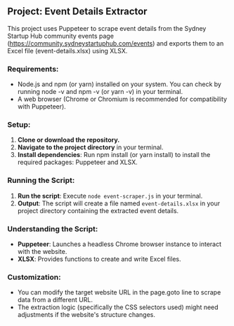 ## Project: Event Details Extractor

This project uses Puppeteer to scrape event details from the Sydney Startup Hub community events page (https://community.sydneystartuphub.com/events) and exports them to an Excel file (event-details.xlsx) using XLSX.

### Requirements:

- Node.js and npm (or yarn) installed on your system. You can check by running node -v and npm -v (or yarn -v) in your terminal.
- A web browser (Chrome or Chromium is recommended for compatibility with Puppeteer).

### Setup:

1. **Clone or download the repository.**
2. **Navigate to the project directory** in your terminal.
3. **Install dependencies**: Run npm install (or yarn install) to install the required packages: Puppeteer and XLSX.

### Running the Script:

1. **Run the script**: Execute `node event-scraper.js` in your terminal.
2. **Output**: The script will create a file named `event-details.xlsx` in your project directory containing the extracted event details.

### Understanding the Script:

- **Puppeteer**: Launches a headless Chrome browser instance to interact with the website.
- **XLSX**: Provides functions to create and write Excel files.

### Customization:

- You can modify the target website URL in the page.goto line to scrape data from a different URL.
- The extraction logic (specifically the CSS selectors used) might need adjustments if the website's structure changes.
